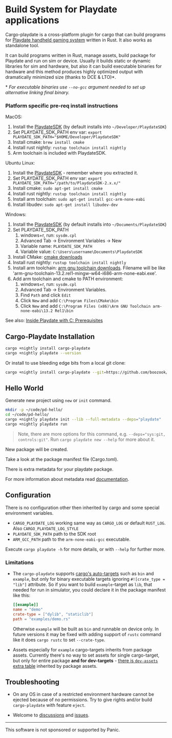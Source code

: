 # Build System for Playdate applications

Cargo-playdate is a cross-platform plugin for cargo that can build programs for [Playdate handheld gaming system](https://play.date) written in Rust. It also works as standalone tool.

It can build programs written in Rust, manage assets, build package for Playdate and run on sim or device.
Usually it builds static or dynamic libraries for sim and hardware,
but also it can build executable binaries for hardware and this method produces highly optimized output with dramatically minimized size (thanks to DCE & LTO)\*.

\* _For executable binaries use `--no-gcc` argument needed to set up alternative linking final binary._

### Platform specific pre-req install instructions

MacOS:

1. Install the [PlaydateSDK](https://play.date/dev/) (by default installs into `~/Developer/PlaydateSDK`)
1. Set PLAYDATE_SDK_PATH env var: `export PLAYDATE_SDK_PATH="$HOME/Developer/PlaydateSDK"`
1. Install cmake: `brew install cmake`
1. Install rust nightly: `rustup toolchain install nightly`
1. Arm toolchain is included with PlaydateSDK.

Ubuntu Linux:
1. Install the [PlaydateSDK](https://play.date/dev/) - remember where you extracted it.
1. Set PLAYDATE_SDK_PATH env var: `export PLAYDATE_SDK_PATH="/path/to/PlaydateSDK-2.x.x/"`
1. Install cmake: `sudo apt-get install cmake`
1. Install rust nightly: `rustup toolchain install nightly`
1. Install arm toolchain: `sudo apt-get install gcc-arm-none-eabi`
1. Install libudev: `sudo apt-get install libudev-dev`

Windows:
1. Install the [PlaydateSDK](https://play.date/dev/) (by default installs into `~/Documents/PlaydateSDK`)
1. Set PLAYDATE_SDK_PATH
    1. windows+r, run: `sysdm.cpl`
    2. Advanced Tab -> Environment Variables -> New
    3. Variable name: `PLAYDATE_SDK_PATH`
    4. Variable value: `C:\Users\username\Documents\PlaydateSDK`
1. Install CMake: [cmake downloads](https://cmake.org/download/)
1. Install rust nightly: `rustup toolchain install nightly`
1. Install arm toolchain: [arm gnu toolchain downloads](https://developer.arm.com/downloads/-/arm-gnu-toolchain-downloads). Filename will be like 'arm-gnu-toolchain-13.2.rel1-mingw-w64-i686-arm-none-eabi.exe'.
1. Add arm toolchain and cmake to PATH environment:
    1. windows+r, run: `sysdm.cpl`
    2. Advanced Tab -> Environment Variables.
    3. Find `Path` and click `Edit`
    4. Click `New` and add `C:\Program Files\CMake\bin`
    4. Click `New` and add `C:\Program Files (x86)\Arm GNU Toolchain arm-none-eabi\13.2 Rel1\bin`


 <!-- TODO: Make gcc optional -->

See also: [Inside Playdate with C: Prerequisites](https://sdk.play.date/Inside%20Playdate%20with%20C.html#_prerequisites)

## Cargo-Playdate Installation

```bash
cargo +nightly install cargo-playdate
cargo +nightly playdate --version
```

Or install to use bleeding edge bits from a local git clone:
```bash
cargo +nightly install cargo-playdate --git=https://github.com/boozook/playdate.git
```

## Hello World

Generate new project using `new` or `init` command.

```bash
mkdir -p ~/code/pd-hello/
cd ~/code/pd-hello/
cargo +nightly playdate init --lib --full-metadata --deps="playdate"
cargo +nightly playdate run
```

> Note, there are more options for this command, e.g. `--deps="sys:git, controls:git"`.
> Run `cargo playdate new --help` for more about it.

New package will be created.

Take a look at the package manifest file (Cargo.toml).

There is extra metadata for your playdate package.

For more information about metadata read [documentation][metadata-readme].

[metadata-readme]: https://github.com/boozook/playdate/blob/main/support/build/README.md#assets


<!--
## Crank(start) compatibility

TODO: Impl and describe compatibility with crank(start).
-->


## Configuration

There is no configuration other then inherited by cargo and some special environment variables.

- `CARGO_PLAYDATE_LOG` working same way as `CARGO_LOG` or default `RUST_LOG`. Also `CARGO_PLAYDATE_LOG_STYLE`
- `PLAYDATE_SDK_PATH` path to the SDK root
- `ARM_GCC_PATH` path to the `arm-none-eabi-gcc` executable.

Execute `cargo playdate -h` for more details, or with `--help` for further more.



### Limitations

* The `cargo-playdate` supports [cargo's auto-targets][target-auto-discovery] such as `bin` and `example`, but only for binary executable targets ignoring `#![crate_type = "lib"]` attribute. So if you want to build `example`-target as `lib`, that needed for run in simulator, you could declare it in the package manifest like this:
  ```toml
  [[example]]
  name = "demo"
  crate-type = ["dylib", "staticlib"]
  path = "examples/demo.rs"
  ```
  Otherwise `example` will be built as `bin` and runnable on device only.
  In future versions it may be fixed with adding support of `rustc` command like it does `cargo rustc` to set `--crate-type`.

[target-auto-discovery]: https://doc.rust-lang.org/cargo/reference/cargo-targets.html#target-auto-discovery

* Assets especially for `example` cargo-targets inherits from package assets. Currently there's no way to set assets for single cargo-target, but only for entire package __and for dev-targets__ - [there is `dev-assets` extra table][dev-assets-doc] inherited by package assets.


[dev-assets-doc]: https://github.com/boozook/playdate/tree/main/support/build#dev-assets


## Troubleshooting

* On any OS in case of a restricted environment hardware cannot be ejected because of no permissions. Try to give rights and/or build `cargo-playdate` with feature `eject`.

* Welcome to [discussions](https://github.com/boozook/playdate/discussions) and [issues](https://github.com/boozook/playdate/issues).

- - -

This software is not sponsored or supported by Panic.
